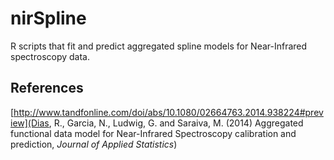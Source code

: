 # nirSpline
R scripts that fit and predict aggregated spline models for Near-Infrared spectroscopy data. 

## References

[http://www.tandfonline.com/doi/abs/10.1080/02664763.2014.938224#preview](Dias, R., Garcia, N., Ludwig, G. and Saraiva, M. (2014) Aggregated functional data model for Near-Infrared Spectroscopy calibration and prediction, *Journal of Applied Statistics*)